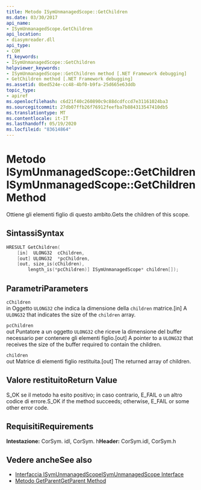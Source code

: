 ```yaml
---
title: Metodo ISymUnmanagedScope::GetChildren
ms.date: 03/30/2017
api_name:
- ISymUnmanagedScope.GetChildren
api_location:
- diasymreader.dll
api_type:
- COM
f1_keywords:
- ISymUnmanagedScope::GetChildren
helpviewer_keywords:
- ISymUnmanagedScope::GetChildren method [.NET Framework debugging]
- GetChildren method [.NET Framework debugging]
ms.assetid: 0bed524e-cc48-4bf0-b9fa-25d665e63ddb
topic_type:
- apiref
ms.openlocfilehash: c6d21f40c260890c9c88dcdfccd7e31161024ba3
ms.sourcegitcommit: 27db07ffb26f76912feefba7b884313547410db5
ms.translationtype: MT
ms.contentlocale: it-IT
ms.lasthandoff: 05/19/2020
ms.locfileid: "83614864"
---
```

# <a name="isymunmanagedscopegetchildren-method"></a><span data-ttu-id="36f84-102">Metodo ISymUnmanagedScope::GetChildren</span><span class="sxs-lookup"><span data-stu-id="36f84-102">ISymUnmanagedScope::GetChildren Method</span></span>
<span data-ttu-id="36f84-103">Ottiene gli elementi figlio di questo ambito.</span><span class="sxs-lookup"><span data-stu-id="36f84-103">Gets the children of this scope.</span></span>  
  
## <a name="syntax"></a><span data-ttu-id="36f84-104">Sintassi</span><span class="sxs-lookup"><span data-stu-id="36f84-104">Syntax</span></span>  
  
```cpp  
HRESULT GetChildren(  
    [in]  ULONG32  cChildren,  
    [out] ULONG32  *pcChildren,  
    [out, size_is(cChildren),  
        length_is(*pcChildren)] ISymUnmanagedScope* children[]);  
```  
  
## <a name="parameters"></a><span data-ttu-id="36f84-105">Parametri</span><span class="sxs-lookup"><span data-stu-id="36f84-105">Parameters</span></span>  
 `cChildren`  
 <span data-ttu-id="36f84-106">in Oggetto `ULONG32` che indica la dimensione della `children` matrice.</span><span class="sxs-lookup"><span data-stu-id="36f84-106">[in] A `ULONG32` that indicates the size of the `children` array.</span></span>  
  
 `pcChildren`  
 <span data-ttu-id="36f84-107">out Puntatore a un oggetto `ULONG32` che riceve la dimensione del buffer necessario per contenere gli elementi figlio.</span><span class="sxs-lookup"><span data-stu-id="36f84-107">[out] A pointer to a `ULONG32` that receives the size of the buffer required to contain the children.</span></span>  
  
 `children`  
 <span data-ttu-id="36f84-108">out Matrice di elementi figlio restituita.</span><span class="sxs-lookup"><span data-stu-id="36f84-108">[out] The returned array of children.</span></span>  
  
## <a name="return-value"></a><span data-ttu-id="36f84-109">Valore restituito</span><span class="sxs-lookup"><span data-stu-id="36f84-109">Return Value</span></span>  
 <span data-ttu-id="36f84-110">S_OK se il metodo ha esito positivo; in caso contrario, E_FAIL o un altro codice di errore.</span><span class="sxs-lookup"><span data-stu-id="36f84-110">S_OK if the method succeeds; otherwise, E_FAIL or some other error code.</span></span>  
  
## <a name="requirements"></a><span data-ttu-id="36f84-111">Requisiti</span><span class="sxs-lookup"><span data-stu-id="36f84-111">Requirements</span></span>  
 <span data-ttu-id="36f84-112">**Intestazione:** CorSym. idl, CorSym. h</span><span class="sxs-lookup"><span data-stu-id="36f84-112">**Header:** CorSym.idl, CorSym.h</span></span>  
  
## <a name="see-also"></a><span data-ttu-id="36f84-113">Vedere anche</span><span class="sxs-lookup"><span data-stu-id="36f84-113">See also</span></span>

- [<span data-ttu-id="36f84-114">Interfaccia ISymUnmanagedScope</span><span class="sxs-lookup"><span data-stu-id="36f84-114">ISymUnmanagedScope Interface</span></span>](isymunmanagedscope-interface.md)
- [<span data-ttu-id="36f84-115">Metodo GetParent</span><span class="sxs-lookup"><span data-stu-id="36f84-115">GetParent Method</span></span>](isymunmanagedscope-getparent-method.md)
